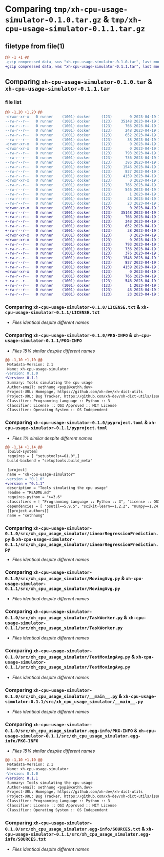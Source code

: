 # Comparing `tmp/xh-cpu-usage-simulator-0.1.0.tar.gz` & `tmp/xh-cpu-usage-simulator-0.1.1.tar.gz`

## filetype from file(1)

```diff
@@ -1 +1 @@
-gzip compressed data, was "xh-cpu-usage-simulator-0.1.0.tar", last modified: Wed Apr 19 16:16:14 2023, max compression
+gzip compressed data, was "xh-cpu-usage-simulator-0.1.1.tar", last modified: Wed Apr 19 16:34:09 2023, max compression
```

## Comparing `xh-cpu-usage-simulator-0.1.0.tar` & `xh-cpu-usage-simulator-0.1.1.tar`

### file list

```diff
@@ -1,20 +1,20 @@
-drwxr-xr-x   0 runner    (1001) docker     (123)        0 2023-04-19 16:16:14.493769 xh-cpu-usage-simulator-0.1.0/
--rw-r--r--   0 runner    (1001) docker     (123)    35148 2023-04-19 16:16:03.000000 xh-cpu-usage-simulator-0.1.0/LICENSE.txt
--rw-r--r--   0 runner    (1001) docker     (123)      766 2023-04-19 16:16:14.493769 xh-cpu-usage-simulator-0.1.0/PKG-INFO
--rw-r--r--   0 runner    (1001) docker     (123)      248 2023-04-19 16:16:03.000000 xh-cpu-usage-simulator-0.1.0/README.md
--rw-r--r--   0 runner    (1001) docker     (123)      652 2023-04-19 16:16:03.000000 xh-cpu-usage-simulator-0.1.0/pyproject.toml
--rw-r--r--   0 runner    (1001) docker     (123)       38 2023-04-19 16:16:14.493769 xh-cpu-usage-simulator-0.1.0/setup.cfg
-drwxr-xr-x   0 runner    (1001) docker     (123)        0 2023-04-19 16:16:14.493769 xh-cpu-usage-simulator-0.1.0/src/
-drwxr-xr-x   0 runner    (1001) docker     (123)        0 2023-04-19 16:16:14.493769 xh-cpu-usage-simulator-0.1.0/src/xh_cpu_usage_simulator/
--rw-r--r--   0 runner    (1001) docker     (123)      793 2023-04-19 16:16:03.000000 xh-cpu-usage-simulator-0.1.0/src/xh_cpu_usage_simulator/LinearRegressionPrediction.py
--rw-r--r--   0 runner    (1001) docker     (123)      736 2023-04-19 16:16:03.000000 xh-cpu-usage-simulator-0.1.0/src/xh_cpu_usage_simulator/MovingAvg.py
--rw-r--r--   0 runner    (1001) docker     (123)      386 2023-04-19 16:16:03.000000 xh-cpu-usage-simulator-0.1.0/src/xh_cpu_usage_simulator/PsMonitor.py
--rw-r--r--   0 runner    (1001) docker     (123)     1546 2023-04-19 16:16:03.000000 xh-cpu-usage-simulator-0.1.0/src/xh_cpu_usage_simulator/TaskWorker.py
--rw-r--r--   0 runner    (1001) docker     (123)      827 2023-04-19 16:16:03.000000 xh-cpu-usage-simulator-0.1.0/src/xh_cpu_usage_simulator/TestMovingAvg.py
--rw-r--r--   0 runner    (1001) docker     (123)     4159 2023-04-19 16:16:03.000000 xh-cpu-usage-simulator-0.1.0/src/xh_cpu_usage_simulator/__main__.py
-drwxr-xr-x   0 runner    (1001) docker     (123)        0 2023-04-19 16:16:14.493769 xh-cpu-usage-simulator-0.1.0/src/xh_cpu_usage_simulator.egg-info/
--rw-r--r--   0 runner    (1001) docker     (123)      766 2023-04-19 16:16:14.000000 xh-cpu-usage-simulator-0.1.0/src/xh_cpu_usage_simulator.egg-info/PKG-INFO
--rw-r--r--   0 runner    (1001) docker     (123)      546 2023-04-19 16:16:14.000000 xh-cpu-usage-simulator-0.1.0/src/xh_cpu_usage_simulator.egg-info/SOURCES.txt
--rw-r--r--   0 runner    (1001) docker     (123)        1 2023-04-19 16:16:14.000000 xh-cpu-usage-simulator-0.1.0/src/xh_cpu_usage_simulator.egg-info/dependency_links.txt
--rw-r--r--   0 runner    (1001) docker     (123)       48 2023-04-19 16:16:14.000000 xh-cpu-usage-simulator-0.1.0/src/xh_cpu_usage_simulator.egg-info/requires.txt
--rw-r--r--   0 runner    (1001) docker     (123)       23 2023-04-19 16:16:14.000000 xh-cpu-usage-simulator-0.1.0/src/xh_cpu_usage_simulator.egg-info/top_level.txt
+drwxr-xr-x   0 runner    (1001) docker     (123)        0 2023-04-19 16:34:09.172829 xh-cpu-usage-simulator-0.1.1/
+-rw-r--r--   0 runner    (1001) docker     (123)    35148 2023-04-19 16:33:57.000000 xh-cpu-usage-simulator-0.1.1/LICENSE.txt
+-rw-r--r--   0 runner    (1001) docker     (123)      766 2023-04-19 16:34:09.172829 xh-cpu-usage-simulator-0.1.1/PKG-INFO
+-rw-r--r--   0 runner    (1001) docker     (123)      248 2023-04-19 16:33:57.000000 xh-cpu-usage-simulator-0.1.1/README.md
+-rw-r--r--   0 runner    (1001) docker     (123)      652 2023-04-19 16:33:57.000000 xh-cpu-usage-simulator-0.1.1/pyproject.toml
+-rw-r--r--   0 runner    (1001) docker     (123)       38 2023-04-19 16:34:09.172829 xh-cpu-usage-simulator-0.1.1/setup.cfg
+drwxr-xr-x   0 runner    (1001) docker     (123)        0 2023-04-19 16:34:09.172829 xh-cpu-usage-simulator-0.1.1/src/
+drwxr-xr-x   0 runner    (1001) docker     (123)        0 2023-04-19 16:34:09.172829 xh-cpu-usage-simulator-0.1.1/src/xh_cpu_usage_simulator/
+-rw-r--r--   0 runner    (1001) docker     (123)      793 2023-04-19 16:33:57.000000 xh-cpu-usage-simulator-0.1.1/src/xh_cpu_usage_simulator/LinearRegressionPrediction.py
+-rw-r--r--   0 runner    (1001) docker     (123)      736 2023-04-19 16:33:57.000000 xh-cpu-usage-simulator-0.1.1/src/xh_cpu_usage_simulator/MovingAvg.py
+-rw-r--r--   0 runner    (1001) docker     (123)      376 2023-04-19 16:33:57.000000 xh-cpu-usage-simulator-0.1.1/src/xh_cpu_usage_simulator/PsMonitor.py
+-rw-r--r--   0 runner    (1001) docker     (123)     1546 2023-04-19 16:33:57.000000 xh-cpu-usage-simulator-0.1.1/src/xh_cpu_usage_simulator/TaskWorker.py
+-rw-r--r--   0 runner    (1001) docker     (123)      827 2023-04-19 16:33:57.000000 xh-cpu-usage-simulator-0.1.1/src/xh_cpu_usage_simulator/TestMovingAvg.py
+-rw-r--r--   0 runner    (1001) docker     (123)     4159 2023-04-19 16:33:57.000000 xh-cpu-usage-simulator-0.1.1/src/xh_cpu_usage_simulator/__main__.py
+drwxr-xr-x   0 runner    (1001) docker     (123)        0 2023-04-19 16:34:09.172829 xh-cpu-usage-simulator-0.1.1/src/xh_cpu_usage_simulator.egg-info/
+-rw-r--r--   0 runner    (1001) docker     (123)      766 2023-04-19 16:34:09.000000 xh-cpu-usage-simulator-0.1.1/src/xh_cpu_usage_simulator.egg-info/PKG-INFO
+-rw-r--r--   0 runner    (1001) docker     (123)      546 2023-04-19 16:34:09.000000 xh-cpu-usage-simulator-0.1.1/src/xh_cpu_usage_simulator.egg-info/SOURCES.txt
+-rw-r--r--   0 runner    (1001) docker     (123)        1 2023-04-19 16:34:09.000000 xh-cpu-usage-simulator-0.1.1/src/xh_cpu_usage_simulator.egg-info/dependency_links.txt
+-rw-r--r--   0 runner    (1001) docker     (123)       48 2023-04-19 16:34:09.000000 xh-cpu-usage-simulator-0.1.1/src/xh_cpu_usage_simulator.egg-info/requires.txt
+-rw-r--r--   0 runner    (1001) docker     (123)       23 2023-04-19 16:34:09.000000 xh-cpu-usage-simulator-0.1.1/src/xh_cpu_usage_simulator.egg-info/top_level.txt
```

### Comparing `xh-cpu-usage-simulator-0.1.0/LICENSE.txt` & `xh-cpu-usage-simulator-0.1.1/LICENSE.txt`

 * *Files identical despite different names*

### Comparing `xh-cpu-usage-simulator-0.1.0/PKG-INFO` & `xh-cpu-usage-simulator-0.1.1/PKG-INFO`

 * *Files 15% similar despite different names*

```diff
@@ -1,10 +1,10 @@
 Metadata-Version: 2.1
 Name: xh-cpu-usage-simulator
-Version: 0.1.0
+Version: 0.1.1
 Summary: Tools simulating the cpu usage
 Author-email: xethhung <pypi@xethh.dev>
 Project-URL: Homepage, https://github.com/xh-dev/xh-dict-utils
 Project-URL: Bug Tracker, https://github.com/xh-dev/xh-dict-utils/issues
 Classifier: Programming Language :: Python :: 3
 Classifier: License :: OSI Approved :: MIT License
 Classifier: Operating System :: OS Independent
```

### Comparing `xh-cpu-usage-simulator-0.1.0/pyproject.toml` & `xh-cpu-usage-simulator-0.1.1/pyproject.toml`

 * *Files 1% similar despite different names*

```diff
@@ -1,14 +1,14 @@
 [build-system]
 requires = [ "setuptools>=61.0",]
 build-backend = "setuptools.build_meta"
 
 [project]
 name = "xh-cpu-usage-simulator"
-version = "0.1.0"
+version = "0.1.1"
 description = "Tools simulating the cpu usage"
 readme = "README.md"
 requires-python = ">=3.6"
 classifiers = [ "Programming Language :: Python :: 3", "License :: OSI Approved :: MIT License", "Operating System :: OS Independent",]
 dependencies = [ "psutil==5.9.5", "scikit-learn==1.2.2", "numpy==1.24.2",]
 [[project.authors]]
 name = "xethhung"
```

### Comparing `xh-cpu-usage-simulator-0.1.0/src/xh_cpu_usage_simulator/LinearRegressionPrediction.py` & `xh-cpu-usage-simulator-0.1.1/src/xh_cpu_usage_simulator/LinearRegressionPrediction.py`

 * *Files identical despite different names*

### Comparing `xh-cpu-usage-simulator-0.1.0/src/xh_cpu_usage_simulator/MovingAvg.py` & `xh-cpu-usage-simulator-0.1.1/src/xh_cpu_usage_simulator/MovingAvg.py`

 * *Files identical despite different names*

### Comparing `xh-cpu-usage-simulator-0.1.0/src/xh_cpu_usage_simulator/TaskWorker.py` & `xh-cpu-usage-simulator-0.1.1/src/xh_cpu_usage_simulator/TaskWorker.py`

 * *Files identical despite different names*

### Comparing `xh-cpu-usage-simulator-0.1.0/src/xh_cpu_usage_simulator/TestMovingAvg.py` & `xh-cpu-usage-simulator-0.1.1/src/xh_cpu_usage_simulator/TestMovingAvg.py`

 * *Files identical despite different names*

### Comparing `xh-cpu-usage-simulator-0.1.0/src/xh_cpu_usage_simulator/__main__.py` & `xh-cpu-usage-simulator-0.1.1/src/xh_cpu_usage_simulator/__main__.py`

 * *Files identical despite different names*

### Comparing `xh-cpu-usage-simulator-0.1.0/src/xh_cpu_usage_simulator.egg-info/PKG-INFO` & `xh-cpu-usage-simulator-0.1.1/src/xh_cpu_usage_simulator.egg-info/PKG-INFO`

 * *Files 15% similar despite different names*

```diff
@@ -1,10 +1,10 @@
 Metadata-Version: 2.1
 Name: xh-cpu-usage-simulator
-Version: 0.1.0
+Version: 0.1.1
 Summary: Tools simulating the cpu usage
 Author-email: xethhung <pypi@xethh.dev>
 Project-URL: Homepage, https://github.com/xh-dev/xh-dict-utils
 Project-URL: Bug Tracker, https://github.com/xh-dev/xh-dict-utils/issues
 Classifier: Programming Language :: Python :: 3
 Classifier: License :: OSI Approved :: MIT License
 Classifier: Operating System :: OS Independent
```

### Comparing `xh-cpu-usage-simulator-0.1.0/src/xh_cpu_usage_simulator.egg-info/SOURCES.txt` & `xh-cpu-usage-simulator-0.1.1/src/xh_cpu_usage_simulator.egg-info/SOURCES.txt`

 * *Files identical despite different names*

